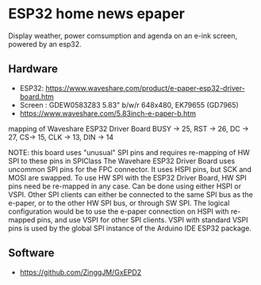 # ESP32 home news epaper

Display weather, power comsumption and agenda on an e-ink screen, powered by an esp32.


## Hardware

  * ESP32: https://www.waveshare.com/product/e-paper-esp32-driver-board.htm
  * Screen : GDEW0583Z83 5.83" b/w/r 648x480, EK79655 (GD7965)
  * https://www.waveshare.com/5.83inch-e-paper-b.htm


mapping of Waveshare ESP32 Driver Board
BUSY -> 25, RST -> 26, DC -> 27, CS-> 15, CLK -> 13, DIN -> 14

NOTE: this board uses "unusual" SPI pins and requires re-mapping of HW SPI to these pins in SPIClass
The Wavehare ESP32 Driver Board uses uncommon SPI pins for the FPC connector. It uses HSPI pins, but SCK and MOSI are swapped.
To use HW SPI with the ESP32 Driver Board, HW SPI pins need be re-mapped in any case. Can be done using either HSPI or VSPI.
Other SPI clients can either be connected to the same SPI bus as the e-paper, or to the other HW SPI bus, or through SW SPI.
The logical configuration would be to use the e-paper connection on HSPI with re-mapped pins, and use VSPI for other SPI clients.
VSPI with standard VSPI pins is used by the global SPI instance of the Arduino IDE ESP32 package.

## Software

  * https://github.com/ZinggJM/GxEPD2
